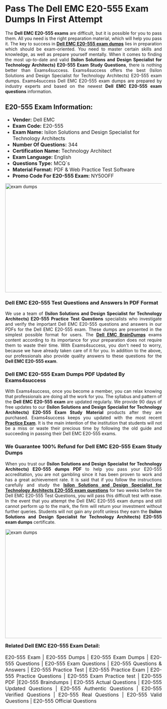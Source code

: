 <h1><strong><strong>Pass The Dell EMC E20-555 Exam Dumps In First Attempt</strong></strong></h1> <p style="text-align:justify">The <strong>Dell EMC E20-555 exams</strong> are difficult, but it is possible for you to pass them. All you need is the right preparation material, which will help you pass it. The key to success in <a href="https://www.exams4success.com/dell-emc/e20-555-pdf-exam-dumps"><strong>Dell EMC E20-555 exam dumps</strong></a> lies in preparation which should be exam-oriented. You need to master certain skills and knowledge, as well as prepare yourself mentally. When it comes to finding the most up-to-date and valid <strong>(Isilon Solutions and Design Specialist for Technology Architects) E20-555 Exam Study Questions</strong>, there is nothing better than Exams4success. Exams4success offers the best (Isilon Solutions and Design Specialist for Technology Architects) E20-555 exam dumps. Exams4success Dell EMC E20-555 exam dumps are prepared by industry experts and based on the newest <strong>Dell EMC E20-555 exam questions</strong> information.</p> <h2><strong><strong>E20-555 Exam Information:</strong></strong></h2> <ul> <li><span style="font-size:16px"><strong>Vender:</strong> Dell EMC</span></li> <li><span style="font-size:16px"><strong>Exam Code:</strong> E20-555</span></li> <li><span style="font-size:16px"><strong>Exam Name:</strong> Isilon Solutions and Design Specialist for Technology Architects</span></li> <li><span style="font-size:16px"><strong>Number Of Questions:</strong> 344</span></li> <li><span style="font-size:16px"><strong>Certification Name:</strong> Technology Architect</span></li> <li><span style="font-size:16px"><strong>Exam Language:</strong> English</span></li> <li><span style="font-size:16px"><strong>Questions Type:</strong> MCQ`s</span></li> <li><span style="font-size:16px"><strong>Material Format:</strong> PDF & Web Practice Test Software</span></li> <li><span style="font-size:16px"><strong>Promo Code For E20-555 Exam: </strong>NY50OFF</span></li> </ul> <p><a href="https://www.exams4success.com/dell-emc/e20-555-pdf-exam-dumps" rel="no-follow"><img alt="exam dumps" src="https://www.certcollections.com/uploads/content/infrist1.png" style="height:350px; width:750px" /></a></p> <h3><strong>Dell EMC E20-555 Test Questions and Answers In PDF Format</strong></h3> <p style="text-align:justify">We use a team of <strong>(Isilon Solutions and Design Specialist for Technology Architects) E20-555 Practice Test Questions</strong> specialists who investigate and verify the important Dell EMC E20-555 questions and answers in our PDFs for the Dell EMC E20-555 exam. These dumps are presented in the simplest possible format for users. The <a href="https://www.exams4success.com/dell-emc-exam-dumps"><strong>Dell EMC BrainDumps</strong></a> exams content according to its importance for your preparation does not require them to waste their time. With Exams4success, you don't need to worry, because we have already taken care of it for you. In addition to the above, our professionals also provide quality answers to these questions for the<strong> Dell EMC E20-555 exam</strong>.</p> <h3><strong> Dell EMC E20-555 Exam Dumps PDF Updated By Exams4success</strong></h3> <p style="text-align:justify">With Exams4success, once you become a member, you can relax knowing that professionals are doing all the work for you. The syllabus and pattern of the <strong>Dell EMC E20-555 exam </strong>are updated regularly. We provide 90 days of free updates to our <strong>(Isilon Solutions and Design Specialist for Technology Architects) E20-555 Exam Study Material</strong> products after they are purchased. Exams4success keeps you updated with the most recent <a href="https://www.exams4success.com/"><strong>Practice Exam</strong></a>. It is the main intention of the institution that students will not be a miss or waste their precious time by following the old guide and succeeding in passing their Dell EMC E20-555 exams.</p> <h3 style="text-align:justify"><strong>We Guarantee 100% Refund for Dell EMC E20-555 Exam Study Dumps</strong></h3> <p style="text-align:justify">When you trust our <strong>(Isilon Solutions and Design Specialist for Technology Architects) E20-555 dumps PDF</strong> to help you pass your E20-555 accreditation, you are not gambling since it has been proven to work and has a great achievement rate. It is said that if you follow the instructions carefully and study the <a href="https://www.exams4success.com/dell-emc/e20-555-pdf-exam-dumps"><strong>Isilon Solutions and Design Specialist for Technology Architects E20-555 exam questions</strong></a> for two weeks before the Dell EMC E20-555 Test Questions, you will pass this difficult test with ease. In the event that you attempt the Dell EMC E20-555 exam dumps and still cannot perform up to the mark, the firm will return your investment without further queries. Students will not gain any profit unless they earn the <strong>(Isilon Solutions and Design Specialist for Technology Architects) E20-555 exam dumps</strong> certificate.</p> <p style="text-align:justify"><a href="https://www.exams4success.com/dell-emc/e20-555-pdf-exam-dumps" rel="no-follow"><img alt="exam dumps" src="https://www.certcollections.com/uploads/content/free_demo1.png" style="height:350px; width:750px" /></a></p> <p style="text-align:justify"><span style="font-size:16px"><strong>Related Dell EMC E20-555 Exam Detail:</strong></span><br /> <br /> <span style="font-size:16px">E20-555 Exam | E20-555 Dumps | E20-555 Exam Dumps | E20-555 Questions | E20-555 Exam Questions | E20-555 Questions & Answers | E20-555 Practice Test | E20-555 Practice Exam | E20-555 Practice Questions | E20-555 Exam Practice test | E20-555 PDF |E20-555 Braindumps | E20-555 Actual Questions | E20-555 Updated Questions | E20-555 Authentic Questions | E20-555 Verified Questions | E20-555 Real Questions | E20-555 Valid Questions | E20-555 Official Questions</span></p>
